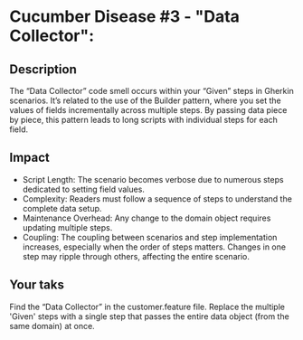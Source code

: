# Cucumber Disease #3 - "Data Collector":

## Description
The “Data Collector” code smell occurs within your “Given” steps in Gherkin scenarios.
It’s related to the use of the Builder pattern, where you set the values of fields incrementally across multiple steps.
By passing data piece by piece, this pattern leads to long scripts with individual steps for each field.

## Impact
* Script Length: The scenario becomes verbose due to numerous steps dedicated to setting field values.
* Complexity: Readers must follow a sequence of steps to understand the complete data setup.
* Maintenance Overhead: Any change to the domain object requires updating multiple steps.
* Coupling: The coupling between scenarios and step implementation increases, especially when the order of steps matters. Changes in one step may ripple through others, affecting the entire scenario.

## Your taks
Find the “Data Collector” in the customer.feature file. Replace the multiple 'Given' steps with a single step that passes the entire data object (from the same domain) at once.
